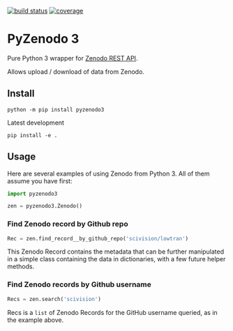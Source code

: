 [![build status](https://travis-ci.org/scivision/pyzenodo3.svg?branch=master)](https://travis-ci.org/scivision/pyzenodo3)
[![coverage](https://coveralls.io/repos/github/scivision/pyzenodo3/badge.svg?branch=master)](https://coveralls.io/github/scivision/pyzenodo3)

# PyZenodo 3

Pure Python 3 wrapper for [Zenodo REST API](http://developers.zenodo.org/).

Allows upload / download of data from Zenodo.


## Install

    python -m pip install pyzenodo3
    
Latest development

    pip install -e .

## Usage

Here are several examples of using Zenodo from Python 3.
All of them assume you have first:
```python
import pyzenodo3

zen = pyzenodo3.Zenodo()
```

### Find Zenodo record by Github repo
```python
Rec = zen.find_record__by_github_repo('scivision/lowtran')
```
This Zenodo Record contains the metadata that can be further manipulated in a simple class containing the data in dictionaries, with a few future helper methods.

### Find Zenodo records by Github username
```python
Recs = zen.search('scivision')
```
Recs is a `list` of Zenodo Records for the GitHub username queried, as in the example above.


